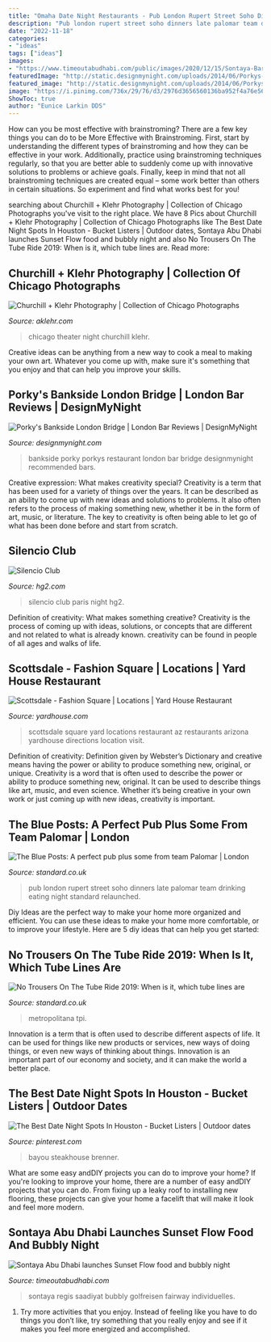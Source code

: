 ```yaml
---
title: "Omaha Date Night Restaurants - Pub London Rupert Street Soho Dinners Late Palomar Team Drinking Eating Night Standard Relaunched"
description: "Pub london rupert street soho dinners late palomar team drinking eating night standard relaunched"
date: "2022-11-18"
categories:
- "ideas"
tags: ["ideas"]
images:
- "https://www.timeoutabudhabi.com/public/images/2020/12/15/Sontaya-Bar-Abu-Dhabi.jpg"
featuredImage: "http://static.designmynight.com/uploads/2014/06/Porkys-Bankside-Restaurant-optimised.jpg"
featured_image: "http://static.designmynight.com/uploads/2014/06/Porkys-Bankside-Restaurant-optimised.jpg"
image: "https://i.pinimg.com/736x/29/76/d3/2976d3656560136ba952f4a76e560dfd.jpg"
ShowToc: true
author: "Eunice Larkin DDS"
---
```



How can you be most effective with brainstroming?
There are a few key things you can do to be More Effective with Brainstroming. First, start by understanding the different types of brainstroming and how they can be effective in your work. Additionally, practice using brainstroming techniques regularly, so that you are better able to suddenly come up with innovative solutions to problems or achieve goals. Finally, keep in mind that not all brainstroming techniques are created equal – some work better than others in certain situations. So experiment and find what works best for you!

	

		
searching about Churchill + Klehr Photography | Collection of Chicago Photographs you've visit to the right place. We have 8 Pics about Churchill + Klehr Photography | Collection of Chicago Photographs like The Best Date Night Spots In Houston - Bucket Listers | Outdoor dates, Sontaya Abu Dhabi launches Sunset Flow food and bubbly night and also No Trousers On The Tube Ride 2019: When is it, which tube lines are. Read more:
		
    
## Churchill + Klehr Photography | Collection Of Chicago Photographs

<img loading=lazy src="http://www.aklehr.com/chicago/wp-content/uploads/galleries/post-6/full/ChicagoTheater.jpg" onerror="this.onerror=null;this.src='https://tse2.mm.bing.net/th?id=OIP.obCF_fVmseLIaEVU7JLVgAHaKN&amp;pid=15.1';" alt="Churchill + Klehr Photography | Collection of Chicago Photographs">

_Source: aklehr.com_

>chicago theater night churchill klehr. 

	

Creative ideas can be anything from a new way to cook a meal to making your own art. Whatever you come up with, make sure it's something that you enjoy and that can help you improve your skills.

    
## Porky&#039;s Bankside London Bridge | London Bar Reviews | DesignMyNight

<img loading=lazy src="http://static.designmynight.com/uploads/2014/06/Porkys-Bankside-Restaurant-optimised.jpg" onerror="this.onerror=null;this.src='https://tse4.mm.bing.net/th?id=OIP.WqhBgCZvYoGSihT1fnMi7AHaE8&amp;pid=15.1';" alt="Porky&#039;s Bankside London Bridge | London Bar Reviews | DesignMyNight">

_Source: designmynight.com_

>bankside porky porkys restaurant london bar bridge designmynight recommended bars. 

	

Creative expression: What makes creativity special?
Creativity is a term that has been used for a variety of things over the years. It can be described as an ability to come up with new ideas and solutions to problems. It also often refers to the process of making something new, whether it be in the form of art, music, or literature. The key to creativity is often being able to let go of what has been done before and start from scratch.

    
## Silencio Club

<img loading=lazy src="https://hg2.com/wp-content/uploads/2013/06/Paris_Bars_Silencio-1200x510.jpg" onerror="this.onerror=null;this.src='https://tse2.mm.bing.net/th?id=OIP.CmPNHKNlzCAqGZgWjARDBwHaDJ&amp;pid=15.1';" alt="Silencio Club">

_Source: hg2.com_

>silencio club paris night hg2. 

	

Definition of creativity: What makes something creative?
Creativity is the process of coming up with ideas, solutions, or concepts that are different and not related to what is already known. creativity can be found in people of all ages and walks of life.

    
## Scottsdale - Fashion Square | Locations | Yard House Restaurant

<img loading=lazy src="http://media.yardhouse.com/en_us/images/marketing/scottsdale-azyard-house-599x430.jpg.jpg" onerror="this.onerror=null;this.src='https://tse3.mm.bing.net/th?id=OIP.DzO7xIFzyL_kJ1BelIcFJwHaFU&amp;pid=15.1';" alt="Scottsdale - Fashion Square | Locations | Yard House Restaurant">

_Source: yardhouse.com_

>scottsdale square yard locations restaurant az restaurants arizona yardhouse directions location visit. 

	

Definition of creativity: Definition given by Webster’s Dictionary and creative means having the power or ability to produce something new, original, or unique.
Creativity is a word that is often used to describe the power or ability to produce something new, original. It can be used to describe things like art, music, and even science. Whether it’s being creative in your own work or just coming up with new ideas, creativity is important.

    
## The Blue Posts: A Perfect Pub Plus Some From Team Palomar | London

<img loading=lazy src="https://www.standard.co.uk/s3fs-public/thumbnails/image/2017/12/19/17/the-blue-post-118.jpg" onerror="this.onerror=null;this.src='https://tse2.mm.bing.net/th?id=OIP.zwdzt118nJ0bO8VnrA9G5QHaE8&amp;pid=15.1';" alt="The Blue Posts: A perfect pub plus some from team Palomar | London">

_Source: standard.co.uk_

>pub london rupert street soho dinners late palomar team drinking eating night standard relaunched. 

	

Diy Ideas are the perfect way to make your home more organized and efficient. You can use these ideas to make your home more comfortable, or to improve your lifestyle. Here are 5 diy ideas that can help you get started: 

    
## No Trousers On The Tube Ride 2019: When Is It, Which Tube Lines Are

<img loading=lazy src="https://static.standard.co.uk/s3fs-public/thumbnails/image/2019/01/09/11/gettyimages-902263998.jpg" onerror="this.onerror=null;this.src='https://tse2.mm.bing.net/th?id=OIP.SA9rDkQPHuvtNHB3pvRrPAHaE8&amp;pid=15.1';" alt="No Trousers On The Tube Ride 2019: When is it, which tube lines are">

_Source: standard.co.uk_

>metropolitana tpi. 

	

Innovation is a term that is often used to describe different aspects of life. It can be used for things like new products or services, new ways of doing things, or even new ways of thinking about things. Innovation is an important part of our economy and society, and it can make the world a better place.

    
## The Best Date Night Spots In Houston - Bucket Listers | Outdoor Dates

<img loading=lazy src="https://i.pinimg.com/736x/29/76/d3/2976d3656560136ba952f4a76e560dfd.jpg" onerror="this.onerror=null;this.src='https://tse1.mm.bing.net/th?id=OIP.ziQ0R4MI6lI2iExEEOwXpwHaFL&amp;pid=15.1';" alt="The Best Date Night Spots In Houston - Bucket Listers | Outdoor dates">

_Source: pinterest.com_

>bayou steakhouse brenner. 

	

What are some easy andDIY projects you can do to improve your home?
If you're looking to improve your home, there are a number of easy andDIY projects that you can do. From fixing up a leaky roof to installing new flooring, these projects can give your home a facelift that will make it look and feel more modern.

    
## Sontaya Abu Dhabi Launches Sunset Flow Food And Bubbly Night

<img loading=lazy src="https://www.timeoutabudhabi.com/public/images/2020/12/15/Sontaya-Bar-Abu-Dhabi.jpg" onerror="this.onerror=null;this.src='https://tse4.mm.bing.net/th?id=OIP.6fscjxVaS_rKNvFB0OEo9gHaE8&amp;pid=15.1';" alt="Sontaya Abu Dhabi launches Sunset Flow food and bubbly night">

_Source: timeoutabudhabi.com_

>sontaya regis saadiyat bubbly golfreisen fairway individuelles. 

	

1. Try more activities that you enjoy. Instead of feeling like you have to do things you don’t like, try something that you really enjoy and see if it makes you feel more energized and accomplished. 

